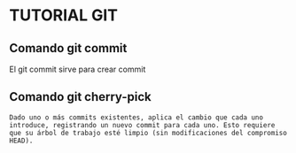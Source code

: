 # TUTORIAL GIT

## Comando git commit

El git commit sirve para crear commit

## Comando git cherry-pick

```
Dado uno o más commits existentes, aplica el cambio que cada uno introduce, registrando un nuevo commit para cada uno. Esto requiere que su árbol de trabajo esté limpio (sin modificaciones del compromiso HEAD).
```